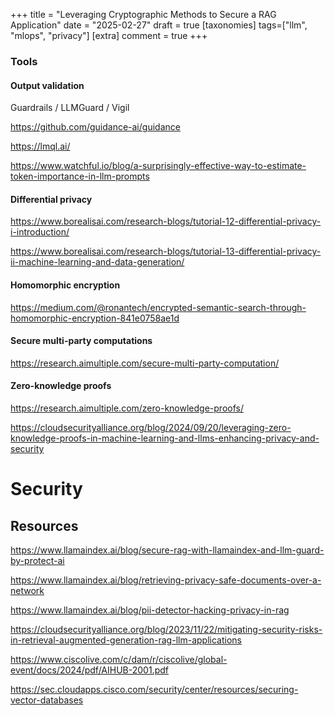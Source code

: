 +++
title = "Leveraging Cryptographic Methods to Secure a RAG Application"
date = "2025-02-27"
draft = true
[taxonomies]
tags=["llm", "mlops", "privacy"]
[extra]
comment = true
+++

### Tools

#### Output validation

Guardrails / LLMGuard / Vigil

https://github.com/guidance-ai/guidance

https://lmql.ai/

https://www.watchful.io/blog/a-surprisingly-effective-way-to-estimate-token-importance-in-llm-prompts

#### Differential privacy

https://www.borealisai.com/research-blogs/tutorial-12-differential-privacy-i-introduction/

https://www.borealisai.com/research-blogs/tutorial-13-differential-privacy-ii-machine-learning-and-data-generation/

#### Homomorphic encryption

https://medium.com/@ronantech/encrypted-semantic-search-through-homomorphic-encryption-841e0758ae1d


#### Secure multi-party computations

https://research.aimultiple.com/secure-multi-party-computation/

#### Zero-knowledge proofs

https://research.aimultiple.com/zero-knowledge-proofs/

https://cloudsecurityalliance.org/blog/2024/09/20/leveraging-zero-knowledge-proofs-in-machine-learning-and-llms-enhancing-privacy-and-security

# Security



## Resources

https://www.llamaindex.ai/blog/secure-rag-with-llamaindex-and-llm-guard-by-protect-ai

https://www.llamaindex.ai/blog/retrieving-privacy-safe-documents-over-a-network

https://www.llamaindex.ai/blog/pii-detector-hacking-privacy-in-rag

https://cloudsecurityalliance.org/blog/2023/11/22/mitigating-security-risks-in-retrieval-augmented-generation-rag-llm-applications

https://www.ciscolive.com/c/dam/r/ciscolive/global-event/docs/2024/pdf/AIHUB-2001.pdf

https://sec.cloudapps.cisco.com/security/center/resources/securing-vector-databases